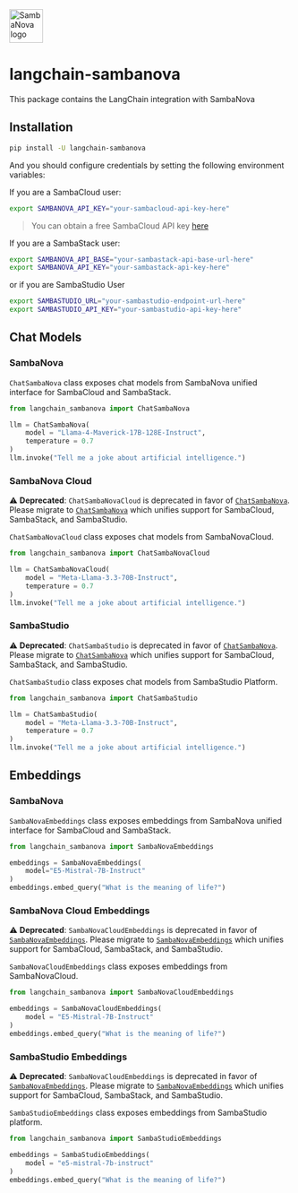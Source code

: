 <a href="https://sambanova.ai/">
<picture>
  <source media="(prefers-color-scheme: dark)" srcset="./img/SambaNova-light-logo-1.png" height="60">
  <img alt="SambaNova logo" src="./img/SambaNova-dark-logo-1.png" height="60">
</picture>
</a>

# langchain-sambanova

This package contains the LangChain integration with SambaNova

## Installation

```bash
pip install -U langchain-sambanova
```

And you should configure credentials by setting the following environment variables:

If you are a SambaCloud user:

```bash
export SAMBANOVA_API_KEY="your-sambacloud-api-key-here"
```
> You can obtain a free SambaCloud API key [here](https://cloud.sambanova.ai/)

If you are a SambaStack user:

```bash
export SAMBANOVA_API_BASE="your-sambastack-api-base-url-here"
export SAMBANOVA_API_KEY="your-sambastack-api-key-here"
```

or if you are SambaStudio User

```bash
export SAMBASTUDIO_URL="your-sambastudio-endpoint-url-here"
export SAMBASTUDIO_API_KEY="your-sambastudio-api-key-here"
```

## Chat Models

### SambaNova

`ChatSambaNova` class exposes chat models from SambaNova unified interface for SambaCloud and SambaStack.

```python
from langchain_sambanova import ChatSambaNova

llm = ChatSambaNova(
    model = "Llama-4-Maverick-17B-128E-Instruct",
    temperature = 0.7
)
llm.invoke("Tell me a joke about artificial intelligence.")
```

### SambaNova Cloud

⚠️ **Deprecated**: `ChatSambaNovaCloud` is deprecated in favor of [`ChatSambaNova`](#sambanova).
Please migrate to [`ChatSambaNova`](#sambanova) which unifies support for SambaCloud, SambaStack, and SambaStudio.

`ChatSambaNovaCloud` class exposes chat models from SambaNovaCloud.

```python
from langchain_sambanova import ChatSambaNovaCloud

llm = ChatSambaNovaCloud(
    model = "Meta-Llama-3.3-70B-Instruct",
    temperature = 0.7
)
llm.invoke("Tell me a joke about artificial intelligence.")
```

### SambaStudio

⚠️ **Deprecated**: `ChatSambaStudio` is deprecated in favor of [`ChatSambaNova`](#sambanova).
Please migrate to [`ChatSambaNova`](#sambanova) which unifies support for SambaCloud, SambaStack, and SambaStudio.

`ChatSambaStudio` class exposes chat models from SambaStudio Platform.

```python
from langchain_sambanova import ChatSambaStudio

llm = ChatSambaStudio(
    model = "Meta-Llama-3.3-70B-Instruct",
    temperature = 0.7
)
llm.invoke("Tell me a joke about artificial intelligence.")
```

## Embeddings

### SambaNova

`SambaNovaEmbeddings` class exposes embeddings from SambaNova unified interface for SambaCloud and SambaStack.

```python
from langchain_sambanova import SambaNovaEmbeddings

embeddings = SambaNovaEmbeddings(
    model="E5-Mistral-7B-Instruct"
)
embeddings.embed_query("What is the meaning of life?")
```

### SambaNova Cloud Embeddings

⚠️ **Deprecated**: `SambaNovaCloudEmbeddings` is deprecated in favor of [`SambaNovaEmbeddings`](#sambanova-1).
Please migrate to [`SambaNovaEmbeddings`](#sambanova-1) which unifies support for SambaCloud, SambaStack, and SambaStudio.

`SambaNovaCloudEmbeddings` class exposes embeddings from SambaNovaCloud.

```python
from langchain_sambanova import SambaNovaCloudEmbeddings

embeddings = SambaNovaCloudEmbeddings(
    model = "E5-Mistral-7B-Instruct"
)
embeddings.embed_query("What is the meaning of life?")
```

### SambaStudio Embeddings

⚠️ **Deprecated**: `SambaNovaCloudEmbeddings` is deprecated in favor of [`SambaNovaEmbeddings`](#sambanova-1).
Please migrate to [`SambaNovaEmbeddings`](#sambanova-1) which unifies support for SambaCloud, SambaStack, and SambaStudio.

`SambaStudioEmbeddings` class exposes embeddings from SambaStudio platform.

```python
from langchain_sambanova import SambaStudioEmbeddings

embeddings = SambaStudioEmbeddings(
    model = "e5-mistral-7b-instruct"
)
embeddings.embed_query("What is the meaning of life?")
```
